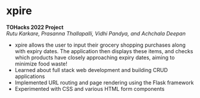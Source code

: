 # xpire

**TOHacks 2022 Project**<br>
*Rutu Karkare, Prasanna Thallapalli, Vidhi Pandya, and Achchala Deepan*
 
- xpire allows the user to input their grocery shopping purchases along with expiry dates. The application then displays these items, and checks which products have closely approaching expiry dates, aiming to minimize food waste!
- Learned about full stack web development and building CRUD applications
- Implemented URL routing and page rendering using the Flask framework
- Experimented with CSS and various HTML form components